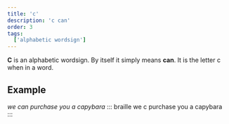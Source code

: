```yaml
---
title: 'c'
description: 'c can'
order: 3
tags:
  ['alphabetic wordsign']
---
```


**C** is an alphabetic wordsign. By itself it simply means **can**. It is the letter c when in a word.

## Example

*we can purchase you a capybara*
::: braille
we c purchase you a capybara
:::